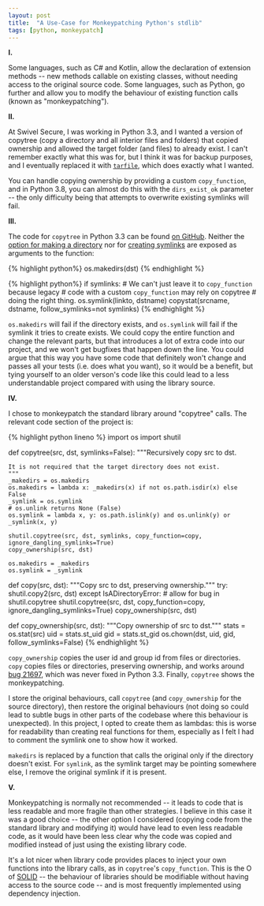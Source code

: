 ```yaml
---
layout: post
title:  "A Use-Case for Monkeypatching Python's stdlib"
tags: [python, monkeypatch]
---
```


**I.**

Some languages, such as C# and Kotlin, allow the declaration of extension methods -- new methods callable on existing classes, without needing access to the original source code. Some languages, such as Python, go further and allow you to modify the behaviour of existing function calls (known as "monkeypatching").

**II.**

At Swivel Secure, I was working in Python 3.3, and I wanted a version of copytree (copy a directory and all interior files and folders) that copied ownership and allowed the target folder (and files) to already exist. I can't remember exactly what this was for, but I think it was for backup purposes, and I eventually replaced it with [`tarfile`](https://docs.python.org/3.3/library/tarfile.html), which does exactly what I wanted.

You can handle copying ownership by providing a custom `copy_function`, and in Python 3.8, you can almost do this with the `dirs_exist_ok` parameter -- the only difficulty being that attempts to overwrite existing symlinks will fail.

**III.**

The code for `copytree` in Python 3.3 can be found [on GitHub](https://github.com/python/cpython/blob/3.3/Lib/shutil.py). Neither the [option for making a directory](https://github.com/python/cpython/blob/3.3/Lib/shutil.py#L301) nor for [creating symlinks](https://github.com/python/cpython/blob/3.3/Lib/shutil.py#L311) are exposed as arguments to the function:

{% highlight python%}
os.makedirs(dst)
{% endhighlight %}

{% highlight python%}
if symlinks:
    # We can't just leave it to `copy_function` because legacy
    # code with a custom `copy_function` may rely on copytree
    # doing the right thing.
    os.symlink(linkto, dstname)
    copystat(srcname, dstname, follow_symlinks=not symlinks)
{% endhighlight %}

`os.makedirs` will fail if the directory exists, and `os.symlink` will fail if the symlink it tries to create exists. We could copy the entire function and change the relevant parts, but that introduces a lot of extra code into our project, and we won't get bugfixes that happen down the line. You could argue that this way you have some code that definitely won't change and passes all your tests (i.e. does what you want), so it would be a benefit, but tying yourself to an older verson's code like this could lead to a less understandable project compared with using the library source.

**IV.**

I chose to monkeypatch the standard library around "copytree" calls. The relevant code section of the project is:

{% highlight python lineno %}
import os
import shutil

def copytree(src, dst, symlinks=False):
    """Recursively copy src to dst.

    It is not required that the target directory does not exist.
    """
    _makedirs = os.makedirs
    os.makedirs = lambda x: _makedirs(x) if not os.path.isdir(x) else False
    _symlink = os.symlink
    # os.unlink returns None (False)
    os.symlink = lambda x, y: os.path.islink(y) and os.unlink(y) or _symlink(x, y)

    shutil.copytree(src, dst, symlinks, copy_function=copy, ignore_dangling_symlinks=True)
    copy_ownership(src, dst)

    os.makedirs = _makedirs
    os.symlink = _symlink


def copy(src, dst):
    """Copy src to dst, preserving ownership."""
    try:
        shutil.copy2(src, dst)
    except IsADirectoryError:  # allow for bug in shutil.copytree
        shutil.copytree(src, dst, copy_function=copy, ignore_dangling_symlinks=True)
    copy_ownership(src, dst)

def copy_ownership(src, dst):
    """Copy ownership of src to dst."""
    stats = os.stat(src)
    uid = stats.st_uid
    gid = stats.st_gid
    os.chown(dst, uid, gid, follow_symlinks=False)
{% endhighlight %}

`copy_ownership` copies the user id and group id from files or directories. `copy` copies files or directories, preserving ownership, and works around [bug 21697](https://bugs.python.org/issue21697), which was never fixed in Python 3.3. Finally, `copytree` shows the monkeypatching.

I store the original behaviours, call `copytree` (and `copy_ownership` for the source directory), then restore the original behaviours (not doing so could lead to subtle bugs in other parts of the codebase where this behaviour is unexpected). In this project, I opted to create them as lambdas: this is worse for readability than creating real functions for them, especially as I felt I had to comment the symlink one to show how it worked.

`makedirs` is replaced by a function that calls the original only if the directory doesn't exist. For `symlink`, as the symlink target may be pointing somewhere else, I remove the original symlink if it is present.

**V.**

Monkeypatching is normally not recommended -- it leads to code that is less readable and more fragile than other strategies. I believe in this case it was a good choice -- the other option I considered (copying code from the standard library and modifying it) would have lead to even less readable code, as it would have been less clear why the code was copied and modified instead of just using the existing library code.

It's a lot nicer when library code provides places to inject your own functions into the library calls, as in `copytree`'s `copy_function`. This is the O of [SOLID](https://en.wikipedia.org/wiki/SOLID) -- the behaviour of libraries should be modifiable without having access to the source code -- and is most frequently implemented using dependency injection.
